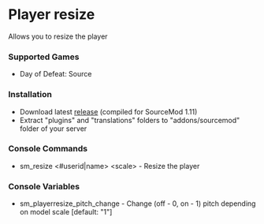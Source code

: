 # Player resize

Allows you to resize the player

### Supported Games

* Day of Defeat: Source

### Installation

* Download latest [release](https://github.com/dronelektron/player-resize/releases) (compiled for SourceMod 1.11)
* Extract "plugins" and "translations" folders to "addons/sourcemod" folder of your server

### Console Commands

* sm_resize \<#userid|name\> \<scale\> - Resize the player

### Console Variables

* sm_playerresize_pitch_change - Change (off - 0, on - 1) pitch depending on model scale [default: "1"]
